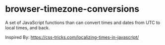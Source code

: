# browser-timezone-conversions

A set of JavaScript functions than can convert times and dates from UTC to local times, and back. 

Inspired By: https://css-tricks.com/localizing-times-in-javascript/
